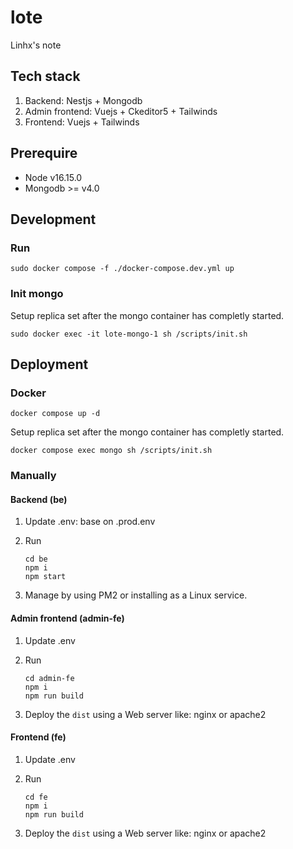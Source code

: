 # lote

Linhx's note

## Tech stack

1. Backend: Nestjs + Mongodb
2. Admin frontend: Vuejs + Ckeditor5 + Tailwinds
3. Frontend: Vuejs + Tailwinds

## Prerequire

- Node v16.15.0
- Mongodb >= v4.0

## Development

### Run

```shell
sudo docker compose -f ./docker-compose.dev.yml up
```

### Init mongo

Setup replica set after the mongo container has completly started.

```shell
sudo docker exec -it lote-mongo-1 sh /scripts/init.sh
```

## Deployment

### Docker

```shell
docker compose up -d
```

Setup replica set after the mongo container has completly started.

```shell
docker compose exec mongo sh /scripts/init.sh
```

### Manually

#### Backend (be)

1. Update .env: base on .prod.env

2. Run

    ```shell
    cd be
    npm i
    npm start
    ```

3. Manage by using PM2 or installing as a Linux service.

#### Admin frontend (admin-fe)

1. Update .env

2. Run

    ```shell
    cd admin-fe
    npm i
    npm run build
    ```

3. Deploy the `dist` using a Web server like: nginx or apache2

#### Frontend (fe)

1. Update .env

2. Run

    ```shell
    cd fe
    npm i
    npm run build
    ```

3. Deploy the `dist` using a Web server like: nginx or apache2
